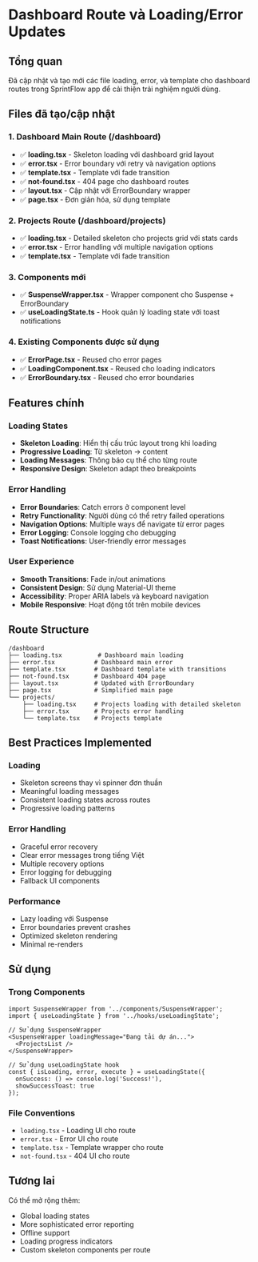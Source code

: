 # Dashboard Route và Loading/Error Updates

## Tổng quan
Đã cập nhật và tạo mới các file loading, error, và template cho dashboard routes trong SprintFlow app để cải thiện trải nghiệm người dùng.

## Files đã tạo/cập nhật

### 1. Dashboard Main Route (/dashboard)
- ✅ **loading.tsx** - Skeleton loading với dashboard grid layout
- ✅ **error.tsx** - Error boundary với retry và navigation options
- ✅ **template.tsx** - Template với fade transition
- ✅ **not-found.tsx** - 404 page cho dashboard routes
- ✅ **layout.tsx** - Cập nhật với ErrorBoundary wrapper
- ✅ **page.tsx** - Đơn giản hóa, sử dụng template

### 2. Projects Route (/dashboard/projects)
- ✅ **loading.tsx** - Detailed skeleton cho projects grid với stats cards
- ✅ **error.tsx** - Error handling với multiple navigation options
- ✅ **template.tsx** - Template với fade transition

### 3. Components mới
- ✅ **SuspenseWrapper.tsx** - Wrapper component cho Suspense + ErrorBoundary
- ✅ **useLoadingState.ts** - Hook quản lý loading state với toast notifications

### 4. Existing Components được sử dụng
- ✅ **ErrorPage.tsx** - Reused cho error pages
- ✅ **LoadingComponent.tsx** - Reused cho loading indicators
- ✅ **ErrorBoundary.tsx** - Reused cho error boundaries

## Features chính

### Loading States
- **Skeleton Loading**: Hiển thị cấu trúc layout trong khi loading
- **Progressive Loading**: Từ skeleton → content
- **Loading Messages**: Thông báo cụ thể cho từng route
- **Responsive Design**: Skeleton adapt theo breakpoints

### Error Handling
- **Error Boundaries**: Catch errors ở component level
- **Retry Functionality**: Người dùng có thể retry failed operations
- **Navigation Options**: Multiple ways để navigate từ error pages
- **Error Logging**: Console logging cho debugging
- **Toast Notifications**: User-friendly error messages

### User Experience
- **Smooth Transitions**: Fade in/out animations
- **Consistent Design**: Sử dụng Material-UI theme
- **Accessibility**: Proper ARIA labels và keyboard navigation
- **Mobile Responsive**: Hoạt động tốt trên mobile devices

## Route Structure
```
/dashboard
├── loading.tsx          # Dashboard main loading
├── error.tsx           # Dashboard main error
├── template.tsx        # Dashboard template with transitions
├── not-found.tsx       # Dashboard 404 page
├── layout.tsx          # Updated with ErrorBoundary
├── page.tsx            # Simplified main page
└── projects/
    ├── loading.tsx     # Projects loading with detailed skeleton
    ├── error.tsx       # Projects error handling
    └── template.tsx    # Projects template
```

## Best Practices Implemented

### Loading
- Skeleton screens thay vì spinner đơn thuần
- Meaningful loading messages
- Consistent loading states across routes
- Progressive loading patterns

### Error Handling
- Graceful error recovery
- Clear error messages trong tiếng Việt
- Multiple recovery options
- Error logging for debugging
- Fallback UI components

### Performance
- Lazy loading với Suspense
- Error boundaries prevent crashes
- Optimized skeleton rendering
- Minimal re-renders

## Sử dụng

### Trong Components
```tsx
import SuspenseWrapper from '../components/SuspenseWrapper';
import { useLoadingState } from '../hooks/useLoadingState';

// Sử dụng SuspenseWrapper
<SuspenseWrapper loadingMessage="Đang tải dự án...">
  <ProjectsList />
</SuspenseWrapper>

// Sử dụng useLoadingState hook
const { isLoading, error, execute } = useLoadingState({
  onSuccess: () => console.log('Success!'),
  showSuccessToast: true
});
```

### File Conventions
- `loading.tsx` - Loading UI cho route
- `error.tsx` - Error UI cho route  
- `template.tsx` - Template wrapper cho route
- `not-found.tsx` - 404 UI cho route

## Tương lai
Có thể mở rộng thêm:
- Global loading states
- More sophisticated error reporting
- Offline support
- Loading progress indicators
- Custom skeleton components per route
